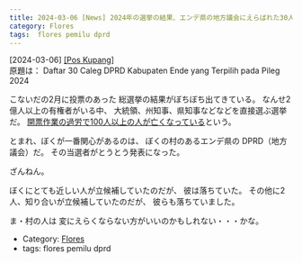 ```yaml
---
title: 2024-03-06 [News] 2024年の選挙の結果、エンデ県の地方議会にえらばれた30人の名簿 ---ざんねん、ぼくの知りあいは全滅だ
category: Flores
tags:  flores pemilu dprd
---
```


[2024-03-06] [[Pos Kupang]](https://kupang.tribunnews.com/2024/03/04/daftar-30-caleg-dprd-kabupaten-ende-yang-terpilih-pada-pileg-2024?utm_source=pocket_saves)  
 原題は：
Daftar 30 Caleg DPRD Kabupaten Ende yang Terpilih pada Pileg 2024

 こないだの2月に投票のあった
総選挙の結果がぼちぼち出てきている。
なんせ2億人以上の有権者がいる中、
大統領、州知事、県知事などなどを直接選ぶ選挙だ。
[開票作業の過労で100人以上の人が亡くなっている](https://www.nna.jp/news/2629002)という。

 とまれ、ぼくが一番関心があるのは、
ぼくの村のあるエンデ県の
DPRD（地方議会）だ。
その当選者がとうとう発表になった。

 ざんねん。

 ぼくにとても近しい人が立候補していたのだが、
彼は落ちていた。
その他に2人、知り合いが立候補していたのだが、
彼らも落ちていました。

 ま・村の人は
変にえらくならない方がいいのかもしれない・・・かな。

- Category: [Flores](https://merapano.github.io/categories.html#Flores)
- tags:  flores pemilu dprd

